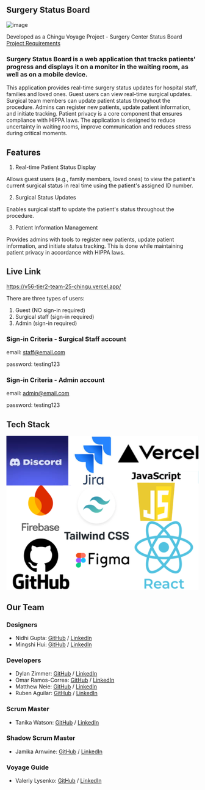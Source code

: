 ## Surgery Status Board
<img width="1887" height="983" alt="image" src="https://github.com/user-attachments/assets/a9b592bc-61dc-492b-b26e-30be1e45e35a" />

Developed as a Chingu Voyage Project - Surgery Center Status Board [Project Requirements](https://github.com/chingu-voyages/voyage-project-surgerystatus)

### Surgery Status Board is a web application that tracks patients' progress and displays it on a monitor in the waiting room, as well as on a mobile device.

This application provides real-time surgery status updates for hospital staff, families and loved ones. Guest users can view real-time surgical updates. Surgical team members can update patient status throughout the procedure. Admins can register new patients, update patient information, and initiate tracking. Patient privacy is a core component that ensures compliance with HIPPA laws. The application is designed to reduce uncertainty in waiting rooms, improve communication and reduces stress during critical moments.


## Features

1. Real-time Patient Status Display

Allows guest users (e.g., family members, loved ones) to view the patient's current surgical status in real time using the patient's assigned ID number.

2. Surgical Status Updates

Enables surgical staff to update the patient's status throughout the procedure.

3. Patient Information Management

Provides admins with tools to register new patients, update patient information, and initiate status tracking. This is done while maintaining patient privacy in accordance with HIPPA laws.

## Live Link

https://v56-tier2-team-25-chingu.vercel.app/

There are three types of users:

1. Guest (NO sign-in required)
2. Surgical staff (sign-in required)
3. Admin (sign-in required)

### Sign-in Criteria - Surgical Staff account

email: staff@email.com

password: testing123



### Sign-in Criteria - Admin account
email: admin@email.com

password: testing123

## Tech Stack
![screenshot of canva image of tech stack.](https://github.com/chingu-voyages/V56-tier2-team-25/blob/dev/Tech%20Stack.png)





## Our Team


### Designers
- Nidhi Gupta: [GitHub](https://github.com/Nidh12) / [LinkedIn](https://linkedin.com/in/nidhi-gupta-46423b24/)
- Mingshi Hui: [GitHub](https://github.com/mingshi0821) / [LinkedIn](https://www.linkedin.com/in/mingshi-hui/)

### Developers
- Dylan Zimmer: [GitHub](https://github.com/DylanZimmer) / [LinkedIn](https://www.linkedin.com/in/dylanzimmereads/)
- Omar Ramos-Correa: [GitHub](https://github.com/oramos-correa) / [LinkedIn](https://www.linkedin.com/in/omar-ramos-correa-80a852229)
- Matthew Neie: [GitHub](https://github.com/MatthewNeie) / [LinkedIn](https://linkedin.com/in/matthew-neie)
- Ruben Aguilar: [GitHub](https://github.com/rubenaguilardev) / [LinkedIn](https://www.linkedin.com/in/rubenaguilar-/)

### Scrum Master
- Tanika Watson: [GitHub](https://github.com/twatson07017) / [LinkedIn](https://www.linkedin.com/in/tanika-watson/)

### Shadow Scrum Master
- Jamika Arnwine: [GitHub](https://github.com/msjaydee) / [LinkedIn](https://linkedin.com/in/jamika-arnwine/)

### Voyage Guide
- Valeriy Lysenko: [GitHub](https://github.com/Valeriusdev) / [LinkedIn](https://www.linkedin.com/in/valeriylysenko/)
